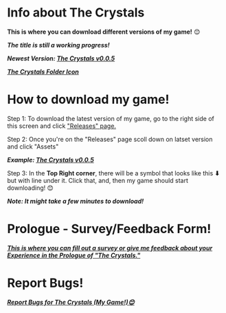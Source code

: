 # Info about The Crystals
<b>This is where you can download different versions of my game!</b> 😊

<b><i>The title is still a working progress!</i></b>

<b><i>Newest Version: [The Crystals v0.0.5](https://github.com/CleverFox64/Versions-of-The-Crystals/releases/tag/v0.0.5)</i></b>

<b><i>[The Crystals Folder Icon](https://drive.google.com/file/d/1ZYtgfdIXTB_7FZ8G_NjnH2hYJOtJvkDI/view?usp=sharing)</i></b>

# How to download my game!

Step 1: To download the latest version of my game, go to the right side of this screen and click ["Releases" page.](https://github.com/CleverFox64/Versions-of-The-Crystals/releases)

Step 2: Once you're on the "Releases" page scoll down on latset version and click "Assets"


<b><i>Example: [The Crystals v0.0.5](https://github.com/CleverFox64/Versions-of-The-Crystals/releases/tag/v0.0.5)</i></b>

Step 3: In the <b>Top Right corner</b>, there will be a symbol that looks like this <b>⬇</b> but with line under it. Click that, and, then my game should start downloading! 😊

<b><i>Note: It might take a few minutes to download!</i></b>

# Prologue - Survey/Feedback Form!
<b><i>[This is where you can fill out a survey or give me feedback about your Experience in the 
Prologue of "The Crystals."](https://forms.office.com/r/Akh1XvaqJ7)</i></b>

# Report Bugs!
<b><i>[Report Bugs for The Crystals (My Game!)😊](https://forms.office.com/r/EiZ0dy7p8V)</i></b>

